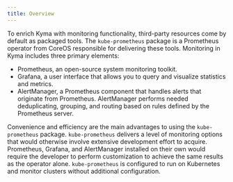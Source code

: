 ```yaml
---
title: Overview
---
```


To enrich Kyma with monitoring functionality, third-party resources come by default as packaged tools. The `kube-prometheus` package is a Prometheus operator from CoreOS responsible for delivering these tools. Monitoring in Kyma includes three primary elements:

* Prometheus, an open-source system monitoring toolkit.
* Grafana, a user interface that allows you to query and visualize statistics and metrics.  
* AlertManager, a Prometheus component that handles alerts that originate from Prometheus. AlertManager performs needed deduplicating, grouping, and routing based on rules defined by the Prometheus server.

Convenience and efficiency are the main advantages to using the `kube-prometheus` package. `kube-prometheus` delivers a level of monitoring options that would otherwise involve extensive development effort to acquire. Prometheus, Grafana, and AlertManager installed on their own would require the developer to perform customization to achieve the same results as the operator alone. `kube-prometheus` is configured to run on Kubernetes and monitor clusters without additional configuration.

